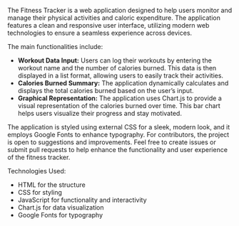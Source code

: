 The Fitness Tracker is a web application designed to help users monitor and manage their physical activities and caloric expenditure. The application features a clean and responsive user interface, utilizing modern web technologies to ensure a seamless experience across devices. 

The main functionalities include:
- **Workout Data Input:** Users can log their workouts by entering the workout name and the number of calories burned. This data is then displayed in a list format, allowing users to easily track their activities.
- **Calories Burned Summary:** The application dynamically calculates and displays the total calories burned based on the user’s input.
- **Graphical Representation:** The application uses Chart.js to provide a visual representation of the calories burned over time. This bar chart helps users visualize their progress and stay motivated.

The application is styled using external CSS for a sleek, modern look, and it employs Google Fonts to enhance typography. For contributors, the project is open to suggestions and improvements. Feel free to create issues or submit pull requests to help enhance the functionality and user experience of the fitness tracker.

Technologies Used:
- HTML for the structure
- CSS for styling
- JavaScript for functionality and interactivity
- Chart.js for data visualization
- Google Fonts for typography
